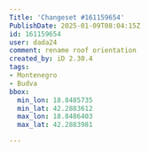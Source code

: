 ```yaml
---
Title: 'Changeset #161159654'
PublishDate: 2025-01-09T08:04:15Z
id: 161159654
user: dada24
comment: rename roof orientation
created_by: iD 2.30.4
tags:
- Montenegro
- Budva
bbox:
  min_lon: 18.8485735
  min_lat: 42.2883612
  max_lon: 18.8486403
  max_lat: 42.2883981

---
```

